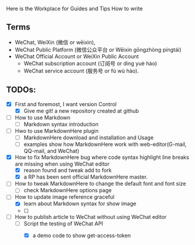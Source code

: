Here is the Workplace for Guides and Tips How to write 

## Terms

* WeChat, WeiXin (微信 or wēixìn),
* WeChat Public Platform (微信公众平台 or Wēixìn gōngzhòng píngtái) 
* WeChat Official Account or WeiXin Public Account
    * WeChat subscription account (订阅号 or dìng yuè hào) 
    * WeChat service account (服务号 or fú wù hào).

## TODOs:

- [X] First and foremost, I want version Control
    - [X] Give me git! a new repository created at github

- [ ] How to use Markdown
    - [ ] Markdown syntax introduction

- [ ] Hwo to use MarkdownHere plugin
    - [ ] MarkdownHere download and installation and Usage
    - [ ] examples show how MarkdownHere work with web-editor(G-mail, QQ-mail, and WeChat)

- [X] How to fix MarkdownHere bug where code syntax highlight line breaks are missing when using WeChat editor 
    - [X] reason found and tweak add to fork 
    - [X] a RP has been sent official MarkdownHere master.

- [ ] How to tweak MarkdownHere to change the default font and font size
    - [ ] check MarkdownHere options page

- [ ] How to update image reference graceful
    - [X] learn about Markdown syntax for show image
    - [ ]  
    
- [ ] How to publish article to WeChat without using WeChat editor
    - [ ] Script the testing of WeChat API
        - [X] a demo code to show get-access-token 
    
